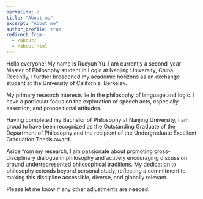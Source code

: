 ```yaml
---
permalink: /
title: "About me"
excerpt: "About me"
author_profile: true
redirect_from: 
  - /about/
  - /about.html
---
```


Hello everyone! My name is Ruoyun Yu. I am currently a second-year Master of Philosophy student in Logic at Nanjing University, China. Recently, I further broadened my academic horizons as an exchange student at the University of California, Berkeley.

My primary research interests lie in the philosophy of language and logic. I have a particular focus on the exploration of speech acts, especially assertion, and propositional attitudes.

Having completed my Bachelor of Philosophy at Nanjing University, I am proud to have been recognized as the Outstanding Graduate of the Department of Philosophy and the recipient of the Undergraduate Excellent Graduation Thesis award.

Aside from my research, I am passionate about promoting cross-disciplinary dialogue in philosophy and actively encouraging discussion around underrepresented philosophical traditions. My dedication to philosophy extends beyond personal study, reflecting a commitment to making this discipline accessible, diverse, and globally relevant.

Please let me know if any other adjustments are needed.


